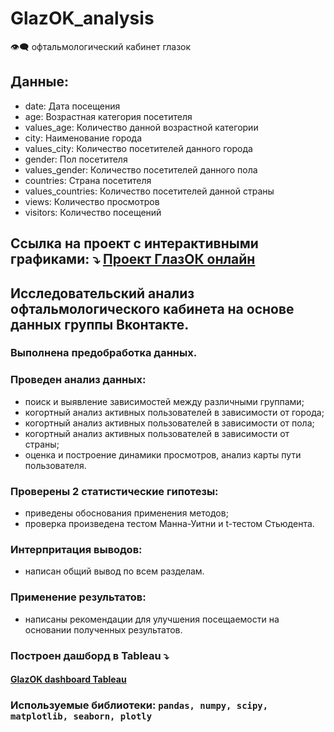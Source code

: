 # GlazOK_analysis
:eye_speech_bubble: офтальмологический кабинет глазок
## Данные:
- date: Дата посещения
- age: Возрастная категория посетителя
- values_age: Количество данной возрастной категории
- city: Наименование города
- values_city: Количество посетителей данного города
- gender: Пол посетителя
- values_gender: Количество посетителей данного пола
- countries: Страна посетителя
- values_countries: Количество посетителей данной страны
- views: Количество просмотров
- visitors: Количество посещений
## Ссылка на проект с интерактивными графиками: :arrow_heading_down: <a href = "https://nbviewer.org/gist/DullSystem/07c0ce490fb7b0b8ddaf63b558a3d680">Проект ГлазОК онлайн <a/>
## Исследовательский анализ офтальмологического кабинета на основе данных группы Вконтакте.
### Выполнена предобработка данных.
### Проведен анализ данных:
- поиск и выявление зависимостей между различными группами;
- когортный анализ активных пользователей в зависимости от города;
- когортный анализ активных пользователей в зависимости от пола;
- когортный анализ активных пользователей в зависимости от страны;
- оценка и построение динамики просмотров, анализ карты пути пользователя.
### Проверены 2 статистические гипотезы:
- приведены обоснования применения методов;
- проверка произведена тестом Манна-Уитни и t-тестом Стьюдента.
### Интерпритация выводов:
- написан общий вывод по всем разделам.
### Применение результатов:
- написаны рекомендации для улучшения посещаемости на основании полученных результатов.
### Построен дашборд в Tableau :arrow_heading_down:
#### <a href = "https://public.tableau.com/app/profile/sergey.krasnoperov/viz/Book1_17279915361250/sheet4?publish=yes">GlazOK dashboard Tableau</a>
### Используемые библиотеки: `pandas, numpy, scipy, matplotlib, seaborn, plotly`
